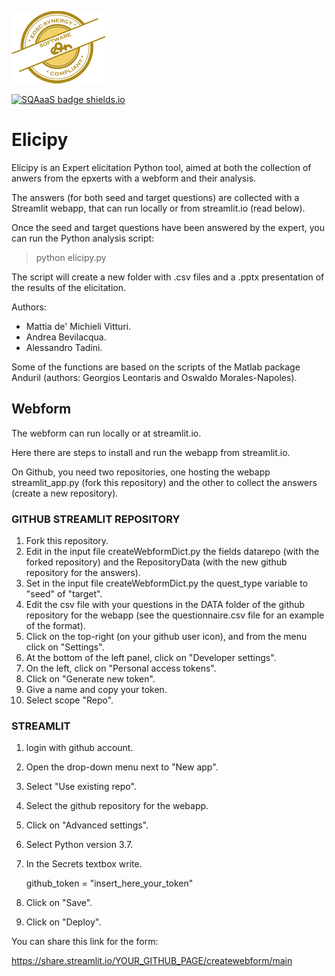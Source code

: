 [![SQAaaS badge](https://github.com/EOSC-synergy/SQAaaS/raw/master/badges/badges_150x116/badge_software_gold.png)](https://api.eu.badgr.io/public/assertions/egeaQ6tgQkWEtV3myK3SKQ "SQAaaS gold badge achieved")

[![SQAaaS badge shields.io](https://img.shields.io/badge/sqaaas%20software-gold-yellow)](https://api.eu.badgr.io/public/assertions/egeaQ6tgQkWEtV3myK3SKQ "SQAaaS gold badge achieved")

# Elicipy

Elicipy is an Expert elicitation Python tool, aimed at both the collection of
anwers from the epxerts with a webform and their analysis.

The answers (for both seed and target questions) are collected with a
Streamlit webapp, that can run locally or from streamlit.io (read below).

Once the seed and target questions have been answered by the expert, you can
run the Python analysis script:

> python elicipy.py

The script will create a new folder with .csv files and a .pptx presentation
of the results of the elicitation.

Authors:

* Mattia de' Michieli Vitturi.
* Andrea Bevilacqua.
* Alessandro Tadini.

Some of the functions are based on the scripts of the Matlab package Anduril
(authors:  Georgios Leontaris and Oswaldo Morales-Napoles).

## Webform

The webform can run locally or at streamlit.io.

Here there are steps to install and run the webapp from streamlit.io.

On Github, you need two repositories, one hosting the webapp streamlit_app.py
(fork this repository) and the other to collect the answers (create a new
repository).

### GITHUB STREAMLIT REPOSITORY

1. Fork this repository.
1. Edit in the input file createWebformDict.py the fields datarepo (with the
   forked repository) and the RepositoryData (with the new github repository
   for the answers).
1. Set in the input file createWebformDict.py the quest_type variable to
   "seed" of "target".
1. Edit the csv file with your questions in the DATA folder of the github
   repository for the webapp (see the questionnaire.csv file for an example of
   the format).
1. Click on the top-right (on your github user icon), and from the menu click
   on "Settings".
1. At the bottom of the left panel, click on "Developer settings".
1. On the left, click on "Personal access tokens".
1. Click on "Generate new token".
1. Give a name and copy your token.
1. Select scope "Repo".

### STREAMLIT

1. login with github account.
1. Open the drop-down menu next to "New app".
1. Select "Use existing repo".
1. Select the github repository for the webapp.
1. Click on "Advanced settings".
1. Select Python version 3.7.
1. In the Secrets textbox write.

   github_token = "insert_here_your_token"

1. Click on "Save".
1. Click on "Deploy".

You can share this link for the form:

<https://share.streamlit.io/YOUR_GITHUB_PAGE/createwebform/main>


